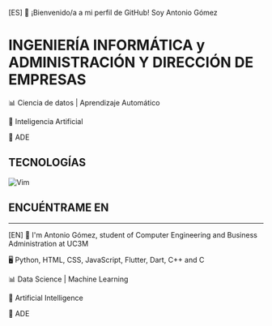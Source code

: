 [ES] 👋 ¡Bienvenido/a a mi perfil de GitHub! Soy Antonio Gómez

# INGENIERÍA INFORMÁTICA y ADMINISTRACIÓN Y DIRECCIÓN DE EMPRESAS

📊 Ciencia de datos | Aprendizaje Automático

🤖 Inteligencia Artificial

💼 ADE

## TECNOLOGÍAS
![Vim](https://img.shields.io/badge/VIM-%2311AB00.svg?style=for-the-badge&logo=vim&logoColor=white)
## ENCUÉNTRAME EN

--------------------------------------------------------------------------------------------------------------------------------------------------------------------------------------------------------------------------------

[EN] 👋 I'm Antonio Gómez, student of Computer Engineering and Business Administration at UC3M

🖥️ Python, HTML, CSS, JavaScript, Flutter, Dart, C++ and C

📊 Data Science | Machine Learning

🤖 Artificial Intelligence

💼 ADE
